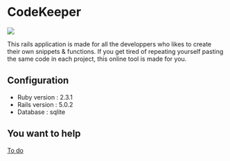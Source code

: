# CodeKeeper

<a href="https://codeclimate.com/github/SolalDR/CodeKeeper"><img src="https://codeclimate.com/github/SolalDR/CodeKeeper/badges/gpa.svg" /></a>

This rails application is made for all the developpers who likes to create their own snippets & functions. If you get tired of repeating yourself pasting the same code in each project, this online tool is made for you.

## Configuration

* Ruby version : 2.3.1
* Rails version : 5.0.2
* Database : sqlite

## You want to help
<a href="https://codeclimate.com/github/SolalDR/CodeKeeper/TODO.md">To do</a>
